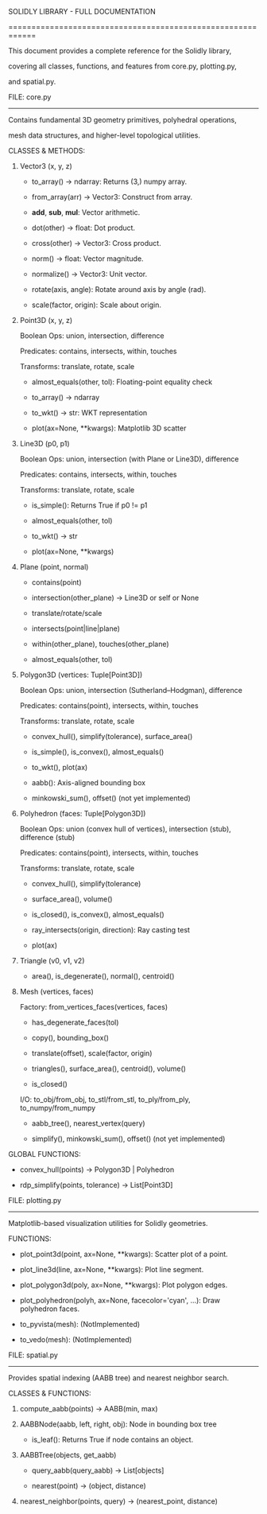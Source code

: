 SOLIDLY LIBRARY - FULL DOCUMENTATION

============================================================

This document provides a complete reference for the Solidly library,

covering all classes, functions, and features from core.py, plotting.py,

and spatial.py.


FILE: core.py

------------------------------------------------------------

Contains fundamental 3D geometry primitives, polyhedral operations,

mesh data structures, and higher-level topological utilities.


CLASSES & METHODS:

1. Vector3 (x, y, z)

   - to_array() -> ndarray: Returns (3,) numpy array.

   - from_array(arr) -> Vector3: Construct from array.

   - __add__, __sub__, __mul__: Vector arithmetic.

   - dot(other) -> float: Dot product.

   - cross(other) -> Vector3: Cross product.

   - norm() -> float: Vector magnitude.

   - normalize() -> Vector3: Unit vector.

   - rotate(axis, angle): Rotate around axis by angle (rad).

   - scale(factor, origin): Scale about origin.


2. Point3D (x, y, z)

   Boolean Ops: union, intersection, difference

   Predicates: contains, intersects, within, touches

   Transforms: translate, rotate, scale

   - almost_equals(other, tol): Floating-point equality check

   - to_array() -> ndarray

   - to_wkt() -> str: WKT representation

   - plot(ax=None, **kwargs): Matplotlib 3D scatter


3. Line3D (p0, p1)

   Boolean Ops: union, intersection (with Plane or Line3D), difference

   Predicates: contains, intersects, within, touches

   Transforms: translate, rotate, scale

   - is_simple(): Returns True if p0 != p1

   - almost_equals(other, tol)

   - to_wkt() -> str

   - plot(ax=None, **kwargs)


4. Plane (point, normal)

   - contains(point)

   - intersection(other_plane) -> Line3D or self or None

   - translate/rotate/scale

   - intersects(point|line|plane)

   - within(other_plane), touches(other_plane)

   - almost_equals(other, tol)


5. Polygon3D (vertices: Tuple[Point3D])

   Boolean Ops: union, intersection (Sutherland–Hodgman), difference

   Predicates: contains(point), intersects, within, touches

   Transforms: translate, rotate, scale

   - convex_hull(), simplify(tolerance), surface_area()

   - is_simple(), is_convex(), almost_equals()

   - to_wkt(), plot(ax)

   - aabb(): Axis-aligned bounding box

   - minkowski_sum(), offset() (not yet implemented)


6. Polyhedron (faces: Tuple[Polygon3D])

   Boolean Ops: union (convex hull of vertices), intersection (stub), difference (stub)

   Predicates: contains(point), intersects, within, touches

   Transforms: translate, rotate, scale

   - convex_hull(), simplify(tolerance)

   - surface_area(), volume()

   - is_closed(), is_convex(), almost_equals()

   - ray_intersects(origin, direction): Ray casting test

   - plot(ax)


7. Triangle (v0, v1, v2)

   - area(), is_degenerate(), normal(), centroid()


8. Mesh (vertices, faces)

   Factory: from_vertices_faces(vertices, faces)

   - has_degenerate_faces(tol)

   - copy(), bounding_box()

   - translate(offset), scale(factor, origin)

   - triangles(), surface_area(), centroid(), volume()

   - is_closed()

   I/O: to_obj/from_obj, to_stl/from_stl, to_ply/from_ply, to_numpy/from_numpy

   - aabb_tree(), nearest_vertex(query)

   - simplify(), minkowski_sum(), offset() (not yet implemented)


GLOBAL FUNCTIONS:

- convex_hull(points) -> Polygon3D | Polyhedron

- rdp_simplify(points, tolerance) -> List[Point3D]


FILE: plotting.py

------------------------------------------------------------

Matplotlib-based visualization utilities for Solidly geometries.


FUNCTIONS:

- plot_point3d(point, ax=None, **kwargs): Scatter plot of a point.

- plot_line3d(line, ax=None, **kwargs): Plot line segment.

- plot_polygon3d(poly, ax=None, **kwargs): Plot polygon edges.

- plot_polyhedron(polyh, ax=None, facecolor='cyan', ...): Draw polyhedron faces.

- to_pyvista(mesh): (NotImplemented)

- to_vedo(mesh): (NotImplemented)


FILE: spatial.py

------------------------------------------------------------

Provides spatial indexing (AABB tree) and nearest neighbor search.


CLASSES & FUNCTIONS:

1. compute_aabb(points) -> AABB(min, max)

2. AABBNode(aabb, left, right, obj): Node in bounding box tree

   - is_leaf(): Returns True if node contains an object.

3. AABBTree(objects, get_aabb)

   - query_aabb(query_aabb) -> List[objects]

   - nearest(point) -> (object, distance)

4. nearest_neighbor(points, query) -> (nearest_point, distance)
